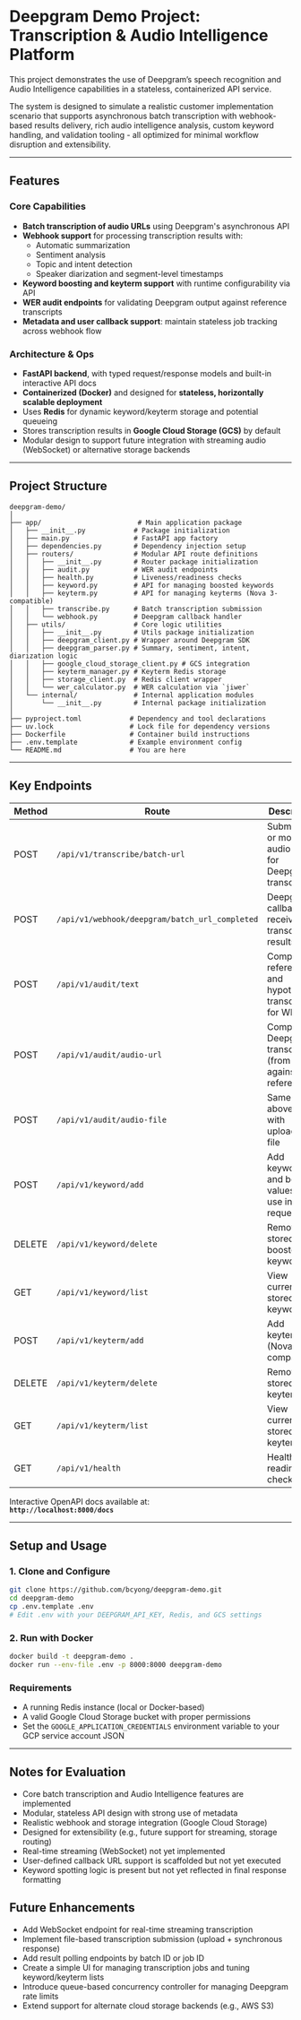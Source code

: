 # Deepgram Demo Project: Transcription & Audio Intelligence Platform

This project demonstrates the use of Deepgram’s speech recognition and Audio Intelligence capabilities in a stateless, containerized API service.

The system is designed to simulate a realistic customer implementation scenario that supports asynchronous batch transcription with webhook-based results delivery, rich audio intelligence analysis, custom keyword handling, and validation tooling - all optimized for minimal workflow disruption and extensibility.

---

## Features

### Core Capabilities
- **Batch transcription of audio URLs** using Deepgram's asynchronous API
- **Webhook support** for processing transcription results with:
  - Automatic summarization
  - Sentiment analysis
  - Topic and intent detection
  - Speaker diarization and segment-level timestamps
- **Keyword boosting and keyterm support** with runtime configurability via API
- **WER audit endpoints** for validating Deepgram output against reference transcripts
- **Metadata and user callback support**: maintain stateless job tracking across webhook flow

### Architecture & Ops
- **FastAPI backend**, with typed request/response models and built-in interactive API docs
- **Containerized (Docker)** and designed for **stateless, horizontally scalable deployment**
- Uses **Redis** for dynamic keyword/keyterm storage and potential queueing
- Stores transcription results in **Google Cloud Storage (GCS)** by default
- Modular design to support future integration with streaming audio (WebSocket) or alternative storage backends

---

## Project Structure

```text
deepgram-demo/
│
├── app/                        # Main application package
│   ├── __init__.py            # Package initialization
│   ├── main.py                # FastAPI app factory
│   ├── dependencies.py        # Dependency injection setup
│   ├── routers/               # Modular API route definitions
│   │   ├── __init__.py        # Router package initialization
│   │   ├── audit.py           # WER audit endpoints
│   │   ├── health.py          # Liveness/readiness checks
│   │   ├── keyword.py         # API for managing boosted keywords
│   │   ├── keyterm.py         # API for managing keyterms (Nova 3-compatible)
│   │   ├── transcribe.py      # Batch transcription submission
│   │   └── webhook.py         # Deepgram callback handler
│   ├── utils/                 # Core logic utilities
│   │   ├── __init__.py        # Utils package initialization
│   │   ├── deepgram_client.py # Wrapper around Deepgram SDK
│   │   ├── deepgram_parser.py # Summary, sentiment, intent, diarization logic
│   │   ├── google_cloud_storage_client.py # GCS integration
│   │   ├── keyterm_manager.py # Keyterm Redis storage
│   │   ├── storage_client.py  # Redis client wrapper
│   │   └── wer_calculator.py  # WER calculation via `jiwer`
│   └── internal/              # Internal application modules
│       └── __init__.py        # Internal package initialization
│
├── pyproject.toml            # Dependency and tool declarations
├── uv.lock                   # Lock file for dependency versions
├── Dockerfile                # Container build instructions
├── .env.template             # Example environment config
└── README.md                 # You are here
```
---

## Key Endpoints

| Method | Route                                                   | Description                                                      |
|--------|---------------------------------------------------------|------------------------------------------------------------------|
| POST   | `/api/v1/transcribe/batch-url`                          | Submit one or more audio URLs for Deepgram transcription         |
| POST   | `/api/v1/webhook/deepgram/batch_url_completed`          | Deepgram callback receiver for transcription results             |
| POST   | `/api/v1/audit/text`                                    | Compare reference and hypothesis transcripts for WER             |
| POST   | `/api/v1/audit/audio-url`                               | Compare a Deepgram transcript (from URL) against reference       |
| POST   | `/api/v1/audit/audio-file`                              | Same as above but with uploaded file                             |
| POST   | `/api/v1/keyword/add`                                   | Add keywords and boost values to use in requests                 |
| DELETE | `/api/v1/keyword/delete`                                | Remove stored boosted keywords                                   |
| GET    | `/api/v1/keyword/list`                                  | View current stored keywords                                     |
| POST   | `/api/v1/keyterm/add`                                   | Add keyterms (Nova-compatible)                                   |
| DELETE | `/api/v1/keyterm/delete`                                | Remove stored keyterms                                           |
| GET    | `/api/v1/keyterm/list`                                  | View current stored keyterms                                     |
| GET    | `/api/v1/health`                                        | Health and readiness checks                                      |

Interactive OpenAPI docs available at:  
**`http://localhost:8000/docs`**

---

## Setup and Usage

### 1. Clone and Configure

```bash
git clone https://github.com/bcyong/deepgram-demo.git
cd deepgram-demo
cp .env.template .env
# Edit .env with your DEEPGRAM_API_KEY, Redis, and GCS settings
```

### 2. Run with Docker

```bash
docker build -t deepgram-demo .
docker run --env-file .env -p 8000:8000 deepgram-demo
```

### Requirements

- A running Redis instance (local or Docker-based)
- A valid Google Cloud Storage bucket with proper permissions
- Set the ```GOOGLE_APPLICATION_CREDENTIALS``` environment variable to your GCP service account JSON

---

## Notes for Evaluation

- Core batch transcription and Audio Intelligence features are implemented
- Modular, stateless API design with strong use of metadata
- Realistic webhook and storage integration (Google Cloud Storage)
- Designed for extensibility (e.g., future support for streaming, storage routing)
- Real-time streaming (WebSocket) not yet implemented
- User-defined callback URL support is scaffolded but not yet executed
- Keyword spotting logic is present but not yet reflected in final response formatting

## Future Enhancements

- Add WebSocket endpoint for real-time streaming transcription
- Implement file-based transcription submission (upload + synchronous response)
- Add result polling endpoints by batch ID or job ID
- Create a simple UI for managing transcription jobs and tuning keyword/keyterm lists
- Introduce queue-based concurrency controller for managing Deepgram rate limits
- Extend support for alternate cloud storage backends (e.g., AWS S3)
